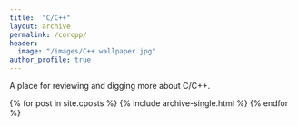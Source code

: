 ```yaml
---
title:  "C/C++"
layout: archive
permalink: /corcpp/
header:
  image: "/images/C++ wallpaper.jpg"
author_profile: true
---
```


A place for reviewing and digging more about C/C++.

{% for post in site.cposts %}
  {% include archive-single.html %}
{% endfor %}
